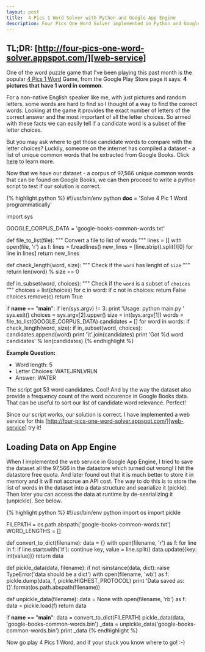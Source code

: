 ```yaml
---
layout: post
title:  4 Pics 1 Word Solver with Python and Google App Engine
description: Four Pics One Word Solver implemented in Python and Google App Engine
---
```


## TL;DR: [http://four-pics-one-word-solver.appspot.com/][web-service]

One of the word puzzle game that I've been playing this past month is the popular
[4 Pics 1 Word][4pics1word] Game, from the Google Play Store page it says:
**4 pictures that have 1 word in common**.

For a non-native English speaker like me, with just pictures and random letters,
some words are hard to find so I thought of a way to find the correct words.
Looking at the game it provides the exact number of letters of the correct answer
and the most important of all the letter choices. So armed with these facts we can
easily tell if a candidate word is a subset of the letter choices.

But you may ask where to get those candidate words to compare with the letter choices?
Luckily, someone on the internet has compiled a dataset - a list of unique common words
that he extracted from Google Books. Click [here][mayzner] to learn more.

Now that we have our dataset - a corpus of 97,566 unique common words that can be found on
Google Books, we can then proceed to write a python script to test if our solution is correct.

{% highlight python %}
#!/usr/bin/env python
__doc__ = 'Solve 4 Pic 1 Word programmatically'

import sys

GOOGLE_CORPUS_DATA = 'google-books-common-words.txt'

def file_to_list(file):
    """ Convert a file to list of words
    """
    lines = []
    with open(file, 'r') as f:
        lines = f.readlines()
    new_lines = [line.strip().split()[0] for line in lines]
    return new_lines

def check_length(word, size):
    """ Check if the `word` has lenght of `size`
    """
    return len(word) % size == 0

def in_subset(word, choices):
    """ Check if the `word` is a subset of `choices`
    """
    choices = list(choices)
    for c in word:
        if c not in choices:
            return False
        choices.remove(c)
    return True

if __name__ == "__main__":
    if len(sys.argv) != 3:
        print 'Usage: python main.py <size> <characters>'
        sys.exit()
    choices = sys.argv[2].upper()
    size = int(sys.argv[1])
    words = file_to_list(GOOGLE_CORPUS_DATA)
    candidates = []
    for word in words:
        if check_length(word, size):
            if in_subset(word, choices):
                candidates.append(word)
    print '\t'.join(candidates)
    print 'Got %d word candidates' % len(candidates)
{% endhighlight %}

**Example Question:**

- Word length: 5
- Letter Choices: WATEJRNLVRLN
- Answer: WATER

The script got 53 word candidates. Cool! And by the way the dataset also provide a frequency count
of the word occurence in Google Books data. That can be useful to sort our list of candidate word
relevance. Perfect!

Since our script works, our solution is correct. I have implemented a web service for this
[http://four-pics-one-word-solver.appspot.com/][web-service] try it!


## Loading Data on App Engine

When I implemented the web service in Google App Engine, I tried to save the dataset
all the 97,566 in the datastore which turned out wrong! I hit the datastore free quota. And later
found out that it is much better to store it in memory and it will not accrue an API cost.
The way to do this is to store the list of words in the dataset into a data structure and searialize it (pickle).
Then later you can access the data at runtime by de-searializing it (unpickle). See below.

{% highlight python %}
#!/usr/bin/env python
import os
import pickle

FILEPATH = os.path.abspath('google-books-common-words.txt')
WORD_LENGTHS = []

def convert_to_dict(filename):
    data = {}
    with open(filename, 'r') as f:
        for line in f:
            if line.startswith('#'):
                continue
            key, value = line.split()
            data.update({key: int(value)})
        return data

def pickle_data(data, filename):
    if not isinstance(data, dict):
        raise TypeError('data should be a dict')
    with open(filename, 'wb') as f:
        pickle.dump(data, f, pickle.HIGHEST_PROTOCOL)
    print 'Data saved as: {}'.format(os.path.abspath(filename))

def unpickle_data(filename):
    data = None
    with open(filename, 'rb') as f:
        data = pickle.load(f)
    return data

if __name__ == "__main__":
    data = convert_to_dict(FILEPATH)
    pickle_data(data, 'google-books-common-words.bin')
    _data = unpickle_data('google-books-common-words.bin')
    print _data
{% endhighlight %}

Now go play 4 Pics 1 Word, and if your stuck you know where to go! :-)

[4pics1word]: https://play.google.com/store/apps/details?id=de.lotum.whatsinthefoto.us&hl=en
[mayzner]: http://norvig.com/mayzner.html
[web-service]: http://four-pics-one-word-solver.appspot.com/
